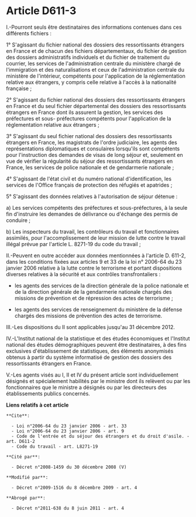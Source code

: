 # Article D611-3

I.-Pourront seuls être destinataires des informations contenues dans ces différents fichiers : 

1° S'agissant du fichier national des dossiers des ressortissants étrangers en France et de chacun des fichiers
départementaux, du fichier de gestion des dossiers administratifs individuels et du fichier de traitement du courrier, les
services de l'administration centrale du ministère chargé de l'immigration et des naturalisations et ceux de l'administration
centrale du ministère de l'intérieur, compétents pour l'application de la réglementation relative aux étrangers, y compris
celle relative à l'accès à la nationalité française ; 

2° S'agissant du fichier national des dossiers des ressortissants étrangers en France et du seul fichier départemental des
dossiers des ressortissants étrangers en France dont ils assurent la gestion, les services des préfectures et sous-
préfectures compétents pour l'application de la réglementation relative aux étrangers ; 

3° S'agissant du seul fichier national des dossiers des ressortissants étrangers en France, les magistrats de l'ordre
judiciaire, les agents des représentations diplomatiques et consulaires lorsqu'ils sont compétents pour l'instruction des
demandes de visas de long séjour et, seulement en vue de vérifier la régularité du séjour des ressortissants étrangers en
France, les services de police nationale et de gendarmerie nationale ; 

4° S'agissant de l'état civil et du numéro national d'identification, les services de l'Office français de protection des
réfugiés et apatrides ; 

5° S'agissant des données relatives à l'autorisation de séjour détenue : 

a) Les services compétents des préfectures et sous-préfectures, à la seule fin d'instruire les demandes de délivrance ou
d'échange des permis de conduire ; 

b) Les inspecteurs du travail, les contrôleurs du travail et fonctionnaires assimilés, pour l'accomplissement de leur mission
de lutte contre le travail illégal prévue par l'article L. 8271-19 du code du travail ; 

II.-Peuvent en outre accéder aux données mentionnées à l'article D. 611-2, dans les conditions fixées aux articles 9 et 33 de
la loi n° 2006-64 du 23 janvier 2006 relative à la lutte contre le terrorisme et portant dispositions diverses relatives à la
sécurité et aux contrôles transfrontaliers :

- les agents des services de la direction générale de la police nationale et de la direction générale de la gendarmerie
nationale chargés des missions de prévention et de répression des actes de terrorisme ;

- les agents des services de renseignement du ministère de la défense chargés des missions de prévention des actes de
terrorisme. 

III.-Les dispositions du II sont applicables jusqu'au 31 décembre 2012. 

IV.-L'Institut national de la statistique et des études économiques et l'Institut national des études démographiques peuvent
être destinataires, à des fins exclusives d'établissement de statistiques, des éléments anonymisés obtenus à partir du
système informatisé de gestion des dossiers des ressortissants étrangers en France.

V.-Les agents visés au I, II et IV du présent article sont individuellement désignés et spécialement habilités par le
ministre dont ils relèvent ou par les fonctionnaires que le ministre a désignés ou par les directeurs des établissements
publics concernés.

**Liens relatifs à cet article**

	**Cite**:

	  - Loi n°2006-64 du 23 janvier 2006 - art. 33
	  - Loi n°2006-64 du 23 janvier 2006 - art. 9
	  - Code de l'entrée et du séjour des étrangers et du droit d'asile. - art. D611-2
	  - Code du travail - art. L8271-19

	**Cité par**:

	  - Décret n°2008-1459 du 30 décembre 2008 (V)

	**Modifié par**:

	  - Décret n°2009-1516 du 8 décembre 2009 - art. 4

	**Abrogé par**:

	  - Décret n°2011-638 du 8 juin 2011 - art. 4
